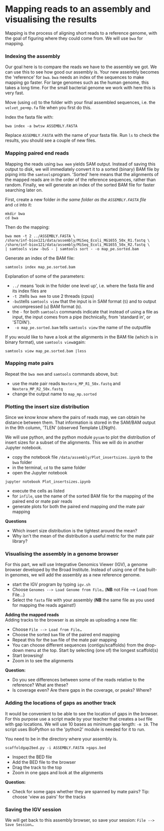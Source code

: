 Mapping reads to an assembly and visualising the results
======================================
Mapping is the process of aligning short reads to a reference genome, with the
goal of figuring where they could come from. We will use `bwa` for mapping. 

### Indexing the assembly

Our goal here is to compare the reads we have to the assembly we got. We can 
use this to see how good our assembly is. Your new assembly becomes the 
'reference' for `bwa`. `bwa` needs an index of the sequences to make mapping 
go faster. For large genomes such as the human genome, this takes a long 
time. For the small bacterial genome we work with here this is very fast.

Move (using `cd`) to the folder with your final assembled sequences, i.e. 
the `velvet_pe+mp.fa` file when you first do this.  

Index the fasta file with:

```
bwa index -a bwtsw ASSEMBLY.FASTA
```

Replace `ASSEMBLY.FASTA` with the name of your fasta file. Run `ls` to check 
the results, you should see a couple of new files.


### Mapping paired end reads

Mapping the reads using `bwa mem` yields SAM output. Instead of saving this 
output to disk, we will immediately convert it to a sorted (binary) BAM 
file by piping into the `samtools`program. 'Sorted' here means that the 
alignments of the mapped reads are in the order of the reference sequences, 
rather than random. Finally, we will generate an index of the sorted BAM 
file for faster searching later on.

First, create a new folder *in the same folder as the `ASSEMBLY.FASTA` file*  
and `cd` into it:

```
mkdir bwa
cd bwa
```
Then do the mapping:

```
bwa mem -t 2 ../ASSEMBLY.FASTA \
/share/inf-biox121/data/assembly/MiSeq_Ecoli_MG1655_50x_R1.fastq \
/share/inf-biox121/data/assembly/MiSeq_Ecoli_MG1655_50x_R2.fastq \
| samtools view -buS - | samtools sort - -o map_pe.sorted.bam
```

Generate an index of the BAM file:

```
samtools index map_pe.sorted.bam
```

Explanation of some of the parameters:

* `../` means 'look in the folder one level up', i.e. where the fasta file and 
its index files are
* `-t 2`tells `bwa mem` to use 2 threads (cpus)
* `-buS`tells `samtools view` that the input is in SAM format (`S`) and to 
output uncompressed (`u`) BAM format (`b`).
* the `-` for both `samtools` commands indicate that instead of using a file 
as input, the input comes from a pipe (technically, from 'standard in', or 
'STDIN').
* ` -o map_pe.sorted.bam` tells `samtools view` the name of the outputfile

If you would like to have a look at the alignments in the BAM file (which is in 
binary format), use `samtools view`again:

```
samtools view map_pe.sorted.bam |less
```

### Mapping mate pairs
Repeat the `bwa mem` and `samtools` commands above, but:

* use the mate pair reads `Nextera_MP_R1_50x.fastq` and `Nextera_MP_R2_50x.fastq`
* change the output name to `map_mp.sorted`

<!---
TODO Run the notebook
-->

### Plotting the insert size distribution
Since we know know where the pairs of reads map, we can obtain he distance 
between them. That information is stored in the SAM/BAM output in the 9th 
column, 'TLEN' (observed Template LENgth).

We will use python, and the python module `pysam` to plot the distribution of 
insert sizes for a subset of the alignments. This we will do in another Jupyter 
notebook.

* copy the notebook file `/data/assembly/Plot_insertsizes.ipynb` to the `bwa` 
folder
* in the terminal, `cd` to the same folder
* open the Jupyter notebook

```
jupyter notebook Plot_insertsizes.ipynb
```
 
* execute the cells as listed
* for `infile`, use the name of the sorted BAM file for the mapping of the 
paired end or mate pair reads
* generate plots for both the paired end mapping *and* the mate pair mapping

**Questions**

* Which insert size distribution is the tightest around the mean?
* Why isn't the mean of the distribution a useful metric for the mate pair 
library?


### Visualising the assembly in a genome browser
For this part, we will use Integrative Genomics Viewer (IGV), a genome browser 
developed by the Broad Institute.  Instead of using one of the built-in genomes, 
we will add the assembly as a new reference genome.

<!---
TODO: consider installing new IGV
TODO: understand IGV colors
-->

* start the IGV program by typing `igv.sh`
* Choose `Genomes --> Load Genome from File…` (**NB** not File --> Load from File...)
* Select the `fasta` file with your assembly (**NB** the same file as you used for mapping the reads against!)

**Adding the mapped reads**  
Adding tracks to the browser is as simple as uploading a new file:

* Choose `File --> Load from File…`
* Choose the sorted `bam` file of the paired end mapping 
* Repeat this for the `bam` file of the mate pair mapping 
* You can choose different sequences (contigs/scaffolds) from the drop-down 
menu at the top. Start by selecting (one of) the longest scaffold(s)
* Start browsing!
* Zoom in to see the alignments

**Question:**

* Do you see differences between some of the reads relative to the reference? 
What are these?
* Is coverage even? Are there gaps in the coverage, or peaks? Where?


### Adding the locations of gaps as another track
It would be convenient to be able to see the location of gaps in the browser. 
For this purpose use a script made by your teacher that creates a `bed` file 
with gap locations. We will use 10 bases as minimum gap length: `-m 10`. The 
script uses BioPython so the 'python2' module is needed for it to run.

You need to be in the directory where your assembly is.

<!---
TODO: need to get python2 with biopython up
-->

```
scaffoldgap2bed.py -i ASSEMBLY.FASTA >gaps.bed
```

* Inspect the BED file
* Add the BED file to the browser
* Drag the track to the top
* Zoom in one gaps and look at the alignments

**Question:**

* Check for some gaps whether they are spanned by mate pairs? Tip: choose 
'view as pairs' for the tracks

### Saving the IGV session
We will get back to this assembly browser, so save your session: `File --> Save Session…`

  